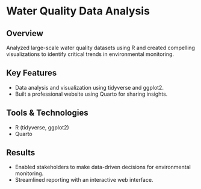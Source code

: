 # Water Quality Data Analysis

## Overview
Analyzed large-scale water quality datasets using R and created compelling visualizations to identify critical trends in environmental monitoring.

## Key Features
- Data analysis and visualization using tidyverse and ggplot2.
- Built a professional website using Quarto for sharing insights.

## Tools & Technologies
- R (tidyverse, ggplot2)
- Quarto

## Results
- Enabled stakeholders to make data-driven decisions for environmental monitoring.
- Streamlined reporting with an interactive web interface.

